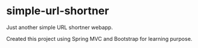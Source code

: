 # simple-url-shortner
Just another simple URL shortner webapp. 

Created this project using Spring MVC and Bootstrap for learning purpose.